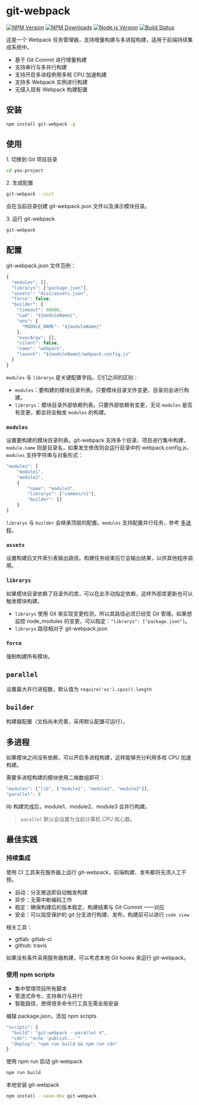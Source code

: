 # git-webpack

[![NPM Version][npm-image]][npm-url]
[![NPM Downloads][downloads-image]][downloads-url]
[![Node.js Version][node-version-image]][node-version-url]
[![Build Status][travis-ci-image]][travis-ci-url]

这是一个 Webpack 任务管理器，支持增量构建与多进程构建，适用于前端持续集成系统中。

* 基于 Git Commit 进行增量构建
* 支持串行与多并行构建
* 支持开启多进程例用多核 CPU 加速构建
* 支持多 Webpack 实例进行构建
* 无侵入现有 Webpack 构建配置

## 安装

```bash
npm install git-webpack -g
```

## 使用

1\. 切换到 Git 项目目录

```bash
cd you-project
```

2\. 生成配置

```bash
git-webpack --init
```

会在当前目录创建 git-webpack.json 文件以及演示模块目录。

3\. 运行 git-webpack

```bash
git-webpack
```

## 配置

git-webpack.json 文件范例：

```javascript
{
  "modules": [],
  "librarys": ["package.json"],
  "assets": "dist/assets.json",
  "force": false,
  "builder": {
    "timeout": 60000,
    "cwd": "${moduleName}",
    "env": {
      "MODULE_NAME": "${moduleName}"
    },
    "execArgv": [],
    "silent": false,
    "name": "webpack",
    "launch": "${moduleName}/webpack.config.js"
  }
}
```

`modules` 与 `librarys` 是关键配置字段。它们之间的区别：

* `modules`：要构建的模块目录列表。只要模块目录文件变更，目录则会进行构建。
* `librarys`：模块目录外部依赖列表。只要外部依赖有变更，无论 `modules` 是否有变更，都会将会触发 `modules` 的构建。

### `modules`

设置要构建的模块目录列表。git-webpack 支持多个目录、项目进行集中构建，`module.name` 则是目录名，如果发生修改则会运行目录中的 webpack.config.js，`modules` 支持字符串与对象形式：

```javascript 
"modules": [
    "module1",
    "module2",
    {
        "name": "module3",
        "librarys": ["common/v1"],
        "builder": {}
    }
]
```

`librarys` 与 `builder` 会继承顶层的配置。`modules` 支持配置并行任务，参考 [多进程](#多进程)。

### `assets`

设置构建后文件索引表输出路径。构建任务结束后它会输出结果，以供其他程序调用。

### `librarys`

如果模块目录依赖了目录外的库，可以在此手动指定依赖，这样外部库更新也可以触发模块构建。

* `librarys` 使用 Git 来实现变更检测，所以其路径必须已经受 Git 管理。如果想监控 node_modules 的变更，可以指定：`"librarys": ["package.json"]`。
* `librarys` 路径相对于 git-webpack.json

### `force`

强制构建所有模块。

## `parallel`

设置最大并行进程数，默认值为 `require('os').cpus().length`

## `builder`

构建器配置（文档尚未完善，采用默认配置可运行）。

## 多进程

如果模块之间没有依赖，可以开启多进程构建，这样能够充分利用多核 CPU 加速构建。

需要多进程构建的模块使用二维数组即可：

```javascript
"modules": ["lib", ["module1", "module2", "module3"]],
"parallel": 8
```

lib 构建完成后，module1、module2、module3 会并行构建。

> `parallel` 默认会设置为当前计算机 CPU 核心数。

## 最佳实践

### 持续集成

使用 CI 工具来在服务器上运行 git-webpack，前端构建、发布都将无须人工干预。

* 自动：分支推送即自动触发构建
* 异步：无需中断编码工作
* 稳定：确保构建后的版本稳定，构建结果与 Git Commit 一一对应
* 安全：可以指受保护的 git 分支进行构建、发布，构建前可以进行 `code view`

相关工具：

* gitlab: gitlab-ci
* github: travis

如果没有条件采用服务器构建，可以考虑本地 Git hooks 来运行 git-webpack。

### 使用 npm scripts

* 集中管理项目所有脚本
* 管道式命令，支持串行与并行
* 智能路径，使得很多命令行工具无需全局安装

编辑 package.json，添加 npm scripts

```javascript
"scripts": {
  "build": "git-webpack --parallel 4",
  "cdn": "echo 'publish...'"
  "deploy": "npm run build && npm run cdn" 
}
```

使用 npm run 启动 git-webpack

```bash
npm run build
```

本地安装 git-webpack

```bash
npm install --save-dev git-webpack
```


[npm-image]: https://img.shields.io/npm/v/git-webpack.svg
[npm-url]: https://npmjs.org/package/git-webpack
[node-version-image]: https://img.shields.io/node/v/git-webpack.svg
[node-version-url]: http://nodejs.org/download/
[downloads-image]: https://img.shields.io/npm/dm/git-webpack.svg
[downloads-url]: https://npmjs.org/package/git-webpack
[travis-ci-image]: https://travis-ci.org/aui/git-webpack.svg?branch=master
[travis-ci-url]: https://travis-ci.org/aui/git-webpack
